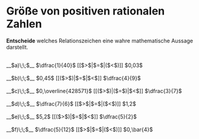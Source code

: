 <!--
version:  0.0.1

language: de

@style
input {
    text-align: center;
}

.flex-container {
    display: flex;
    flex-wrap: wrap;
    align-items: stretch;
    gap: 20px;
}

.flex-child {
    flex: 1;
    min-width: 350px;
    margin-right: 20px;
}

@media (max-width: 400px) {
    .flex-child {
        flex: 100%;
        margin-right: 0;
    }
}
@end

formula: \carry   \textcolor{red}{\scriptsize #1}
formula: \digit   \rlap{\carry{#1}}\phantom{#2}#2
formula: \permil  \text{‰}

import: https://raw.githubusercontent.com/LiaTemplates/Tikz-Jax/main/README.md

script: https://cdn.jsdelivr.net/gh/LiaTemplates/Tikz-Jax@main/dist/index.js


tags: Bruchrechnung, Dezimalzahlen, Periodizitäten, Zahlenverständnis, leicht, niedrig, Angeben

comment: Welche Zahl ist größer? Wähle aus.

author: Martin Lommatzsch

-->




# Größe von positiven rationalen Zahlen

**Entscheide** welches Relationszeichen eine wahre mathematische Aussage darstellt.

<br>
<section class="flex-container">
<div class="flex-child">
__$a)\;\;$__ $\dfrac{1}{40}$ [[$>$|$=$|($<$)]] $0,03$ 
<br>
</div>
<div class="flex-child">
<br>
__$b)\;\;$__ $0,45$ [[($>$)|$=$|$<$]] $\dfrac{4}{9}$ 
<br>
</div>
<div class="flex-child">
<br>
__$c)\;\;$__ $0,\overline{428571}$ [[($>$)|($=$)|$<$]] $\dfrac{3}{7}$ 
<br>
</div>
<div class="flex-child">
<br>
__$d)\;\;$__ $\dfrac{7}{6}$ [[$>$|$=$|($<$)]] $1,2$ 
<br>
</div>
<div class="flex-child">
<br>
__$e)\;\;$__ $5,2$ [[($>$)|$=$|$<$]] $\dfrac{5}{2}$ 
<br>
</div>
<div class="flex-child">
<br>
__$f)\;\;$__ $\dfrac{5}{12}$ [[$>$|$=$|($<$)]] $0,\bar{4}$ 

</div>
</section>
<br>
<br>
<br>
<br>


